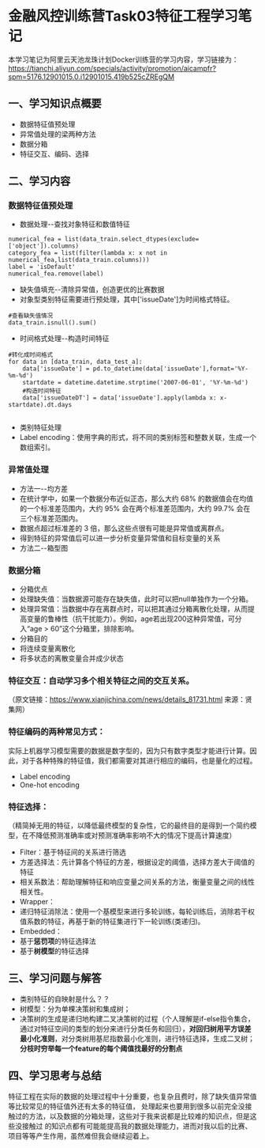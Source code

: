 # 金融风控训练营Task03特征工程学习笔记
本学习笔记为阿里云天池龙珠计划Docker训练营的学习内容，学习链接为：
https://tianchi.aliyun.com/specials/activity/promotion/aicampfr?spm=5176.12901015.0.i12901015.419b525cZREgQM

## 一、学习知识点概要
* 数据特征值预处理
* 异常值处理的梁两种方法
* 数据分箱
* 特征交互、编码、选择

## 二、学习内容
### 数据特征值预处理
* 数据处理--查找对象特征和数值特征
```
numerical_fea = list(data_train.select_dtypes(exclude=['object']).columns)
category_fea = list(filter(lambda x: x not in numerical_fea,list(data_train.columns)))
label = 'isDefault'
numerical_fea.remove(label)
```
* 缺失值填充--清除异常值，创造更优的比赛数据
 * 对象型类别特征需要进行预处理，其中['issueDate']为时间格式特征。
```
#查看缺失值情况
data_train.isnull().sum()
```
* 时间格式处理--构造时间特征
```
#转化成时间格式
for data in [data_train, data_test_a]:
    data['issueDate'] = pd.to_datetime(data['issueDate'],format='%Y-%m-%d')
    startdate = datetime.datetime.strptime('2007-06-01', '%Y-%m-%d')
    #构造时间特征
    data['issueDateDT'] = data['issueDate'].apply(lambda x: x-startdate).dt.days
    
```
* 类别特征处理
 * Label encoding：使用字典的形式，将不同的类别标签和整数关联，生成一个数组索引。

### 异常值处理
* 方法一--均方差
 * 在统计学中，如果一个数据分布近似正态，那么大约 68% 的数据值会在均值的一个标准差范围内，大约 95% 会在两个标准差范围内，大约 99.7% 会在三个标准差范围内。
  * 数据点超过标准差的 3 倍，那么这些点很有可能是异常值或离群点。
 * 得到特征的异常值后可以进一步分析变量异常值和目标变量的关系
* 方法二--箱型图

### 数据分箱
* 分箱优点
 * 处理缺失值：当数据源可能存在缺失值，此时可以把null单独作为一个分箱。
 * 处理异常值：当数据中存在离群点时，可以把其通过分箱离散化处理，从而提高变量的鲁棒性（抗干扰能力）。例如，age若出现200这种异常值，可分入“age > 60”这个分箱里，排除影响。
* 分箱目的
 * 将连续变量离散化
 * 将多状态的离散变量合并成少状态
### 特征交互：自动学习多个相关特征之间的交互关系。
（原文链接：https://www.xianjichina.com/news/details_81731.html 来源：贤集网）
### 特征编码的两种常见方式：
实际上机器学习模型需要的数据是数字型的，因为只有数字类型才能进行计算。因此，对于各种特殊的特征值，我们都需要对其进行相应的编码，也是量化的过程。
* Label encoding
* One-hot encoding
### 特征选择：
（精简掉无用的特征，以降低最终模型的复杂性，它的最终目的是得到一个简约模型，在不降低预测准确率或对预测准确率影响不大的情况下提高计算速度）
* Filter：基于特征间的关系进行筛选
 * 方差选择法：先计算各个特征的方差，根据设定的阈值，选择方差大于阈值的特征
 * 相关系数法：帮助理解特征和响应变量之间关系的方法，衡量变量之间的线性相关性。
* Wrapper：
 * 递归特征消除法：使用一个基模型来进行多轮训练，每轮训练后，消除若干权值系数的特征，再基于新的特征集进行下一轮训练(类递归)。
* Embedded：
 * 基于**惩罚项**的特征选择法 
 * 基于**树模型**的特征选择

## 三、学习问题与解答
* 类别特征的自映射是什么？？
* 树模型：分为单棵决策树和集成树；
 * 决策树的生成是递归地构建二叉决策树的过程（个人理解是if-else指令集合，通过对特征空间的类型的划分来进行分类任务和回归），**对回归树用平方误差最小化准则**，对分类树用基尼指数最小化准则，进行特征选择，生成二叉树；**分枝时穷举每一个feature的每个阈值找最好的分割点**
## 四、学习思考与总结
特征工程在实际的数据的处理过程中十分重要，也复杂且费时，除了缺失值异常值等比较常见的特征值外还有太多的特征值，
处理起来也要用到很多以前完全没接触过的方法，以及数据的分箱处理，这些对于我来说都是比较难的知识点，但是这些没接触过
的知识点都有可能能提高我的数据处理能力，进而对我以后的比赛、项目等等产生作用，虽然难但我会继续迎着上。
